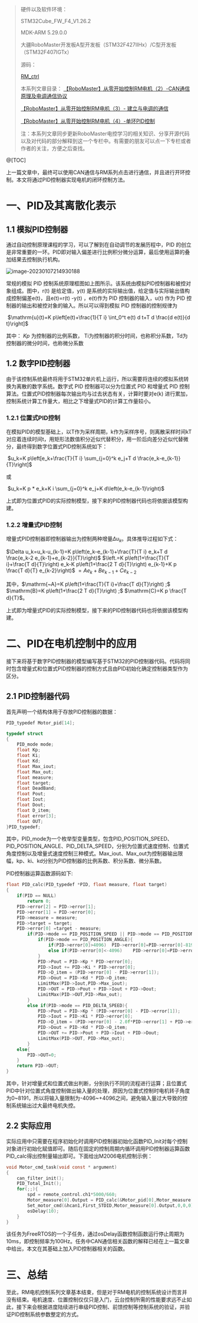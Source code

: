 > 硬件以及软件环境：
>
> STM32Cube_FW_F4_V1.26.2
>
> MDK-ARM 5.29.0.0
>
> 大疆RoboMaster开发板A型开发板（STM32F427IIHx）/C型开发板（STM32F407IGTx）
>
> 源码：
>
> [RM_ctrl](https://gitee.com/zhang-how/rm_-ctrl.git)
>
> 本系列文章目录：
> [【RoboMaster】从零开始控制RM电机（2）-CAN通信原理及电调通信协议](https://blog.csdn.net/weixin_54448108/article/details/125881138?spm=1001.2014.3001.5501)
>
> [【RoboMaster】从零开始控制RM电机（3）- 建立与电调的通信](https://blog.csdn.net/weixin_54448108/article/details/128570593?spm=1001.2014.3001.5501)
>
> [【RoboMaster】从零开始控制RM电机（4）-单环PID控制](https://blog.csdn.net/weixin_54448108/article/details/128596671?spm=1001.2014.3001.5501)
>
> 注：本系列文章同步更新RoboMaster电控学习的相关知识、分享开源代码以及对代码的部分解释到这一个专栏中。有需要的朋友可以点一下专栏或者作者的关注，方便之后查找。

@[TOC]

上一篇文章中，最终可以使用CAN通信与RM系列点击进行通信，并且进行开环控制。本文将通过PID控制器实现电机的闭环控制方法。

# 一、PID及其离散化表示

## 1.1 模拟PID控制器

通过自动控制原理课程的学习，可以了解到在自动调节的发展历程中，PID 的创立是非常重要的一环。PID即对输入偏差进行比例积分微分运算，最后使用运算的叠加结果去控制执行机构。

![image-20230107214930188](https://gitee.com/zhang-how/image_bed/raw/master/blog_image/a/aa/image-20230107214930188.png)

常规的模拟 PID 控制系统原理框图如上图所示。该系统由模拟PID控制器和被控对象组成。图中，r(t) 是给定值，y(t) 是系统的实际输出值，给定值与实际输出值构成控制偏差e(t)，且e(t)=r(t) -y(t) ，e(t)作为 PID 控制器的输入，u(t) 作为 PID 控制器的输出和被控对象的输入。所以可以得到模拟 PID 控制器的控制规律为

​                                                        $\mathrm{u}(t)=K p\left[e(t)+\frac{1}{T i} \int_0^t e(t) d t+T d \frac{d e(t)}{d t}\right]$

其中： *Kp* 为控制器的比例系数， Ti为控制器的积分时间，也称积分系数，Td为控制器的微分时间，也称微分系数

## 1.2 数字PID控制器

由于该控制系统最终将用于STM32单片机上运行，所以需要将连续的模拟系统转换为离散的数字系统。数字式 PID 控制器可以分为位置式 PID 和增量式 PID 控制算法。位置式PID控制器每次输出均与过去状态有关，计算时要对e(k)  进行累加，控制系统计算工作量大，相比之下增量式PID的计算工作量较小。

### 1.2.1 位置式PID控制

在模拟PID的模型基础上，以T作为采样周期，k作为采样序号，则离散采样时间kT对应着连续时间t，用矩形法数值积分近似代替积分，用一阶后向差分近似代替微分，最终得到数字位置式PID控制系统如下：

​                                                         $u_k=K p\left[e_k+\frac{T}{T i} \sum_{j=0}^k e_j+T d \frac{e_k-e_{k-1}}{T}\right]$

或

​                                                     $u_k=K p * e_k+K i \sum_{j=0}^k e_j+K d\left(e_k-e_{k-1}\right)$

上式即为位置式PID的实际控制模型，接下来的PID控制器代码也将依据该模型构建。

### 1.2.2 增量式PID控制

增量式PID控制器即控制器输出为控制两种增量$\Delta u_k$。具体推导过程如下式：

$\Delta u_k=u_k-u_{k-1}=K p\left(e_k-e_{k-1}+\frac{T}{T i} e_k+T d \frac{e_k-2 e_{k-1}+e_{k-2}}{T}\right)$
$\left.=K p\left(1+\frac{T}{T i}+\frac{T d}{T}\right) e_k-K p\left(1+\frac{2 T d}{T}\right) e_{k-1}+K p \frac{T d}{T} e_{k-2}\right)$
$=A e_k+B e_{k-1}+C e_{k-2}$

其中，$\mathrm{~A}=K p\left(1+\frac{T}{T i}+\frac{T d}{T}\right) ;$
            $\mathrm{B}=K p\left(1+\frac{2 T d}{T}\right) ;$
            $\mathrm{C}=K p \frac{T d}{T}$。

上式即为增量式PID的实际控制模型，接下来的PID控制器代码也将依据该模型构建。

# 二、PID在电机控制中的应用

接下来将基于数字PID控制器的模型编写基于STM32的PID控制器代码。代码将同时包含增量式和位置式PID控制器的控制方式且由PID初始化确定控制器类型作为区分。

## 2.1 PID控制器代码

首先声明一个结构体用于存放PID控制器的数据：

```C
PID_typedef Motor_pid[14];
```

```c
typedef struct
{
	PID_mode mode;		
	float Kp;
	float Ki;
	float Kd;
	float Max_iout;	
	float Max_out;	
	float measure;
	float target;
	float DeadBand;	
	float Pout;
	float Iout;
	float Dout;
	float D_item;
	float error[3];
	float OUT;
}PID_typedef;
```

其中，PID_mode为一个枚举型变量类型，包含PID_POSITION_SPEED、PID_POSITION_ANGLE、PID_DELTA_SPEED，分别为位置式速度控制、位置式角度控制以及增量式速度控制三种模式。Max_iout、Max_out为控制器输出限幅，kp、ki、kd分别为PID控制器的比例系数、积分系数、微分系数。

PID控制器运算函数源码如下:

```C
float PID_calc(PID_typedef *PID, float measure, float target)
{
	if(PID == NULL)
		return 0;
	PID->error[2] = PID->error[1];
	PID->error[1] = PID->error[0];
	PID->measure = measure;
	PID->target = target;
	PID->error[0] =target - measure;
		if(PID->mode == PID_POSITION_SPEED || PID->mode == PID_POSITION_ANGLE){	
			if(PID->mode == PID_POSITION_ANGLE){
				if(PID->error[0]>4096)	PID->error[0]=PID->error[0]-8191;
				else if(PID->error[0]<-4096)	PID->error[0]=PID->error[0]+8191;
			}
			PID->Pout = PID->Kp * PID->error[0];
			PID->Iout += PID->Ki * PID->error[0];
			PID->D_item = (PID->error[0] - PID->error[1]);
			PID->Dout = PID->Kd * PID->D_item;
			LimitMax(PID->Iout,PID->Max_iout);
			PID->OUT = PID->Pout + PID->Iout + PID->Dout;
			LimitMax(PID->OUT,PID->Max_out);
		}
		else if(PID->mode == PID_DELTA_SPEED){
			PID->Pout = PID->Kp * (PID->error[0] - PID->error[1]);
			PID->Iout = PID->Ki * PID->error[0];
			PID->D_item = (PID->error[0] - 2.0f*PID->error[1] + PID->error[2]);
			PID->Dout = PID->Kd * PID->D_item;
			PID->OUT += PID->Pout + PID->Iout + PID->Dout;
			LimitMax(PID->OUT, PID->Max_out);
		}
	else{
        PID->OUT=0;
	}
	return PID->OUT;
}
```

其中，针对增量式和位置式做出判断，分别执行不同的流程进行运算；且位置式PID中针对位置式角度控制做出输入量的处理，原因为位置式控制时电机转子角度为0~8191，所以将输入量限制为-4096~+4096之间，避免输入量过大导致的控制系统输出过大最终电机失控。

## 2.2 实际应用

实际应用中只需要在程序初始化时调用PID控制器初始化函数PID_Init对每个控制对象进行初始化赋值即可。随后在固定的控制周期内循环调用PID控制器运算函数PID_calc得出控制量输出即可。下面给出M2006电机控制示例：

```C
void Motor_cmd_task(void const * argument)
{
	can_filter_init();
	PID_Total_Init();
	for(;;){
		spd = remote_control.ch1*5000/660;
		Motor_measure[0].Output = PID_calc(&Motor_pid[0],Motor_measure[0].speed,spd);
		Set_motor_cmd(&hcan1,First_STDID,Motor_measure[0].Output,0,0,0);
		osDelay(10);
	}
}
```

该任务为FreeRTOS的一个子任务，通过osDelay函数控制函数运行停止周期为10ms，即控制频率为100Hz。任务中CAN通信相关函数的解释已经在上一篇文章中给出，本文在其基础上加入PID控制器相关的函数。

# 三、总结

至此，RM电机控制系列文章基本结束，但是对于RM电机的控制系统设计而言并没有结束。电机速度、位置控制仅仅只是入门，云台控制所需的性能要求远不止如此，接下来会根据进度陆续进行串级PID控制、前馈控制等控制系统的验证，并验证PID控制系统参数整定的方式。